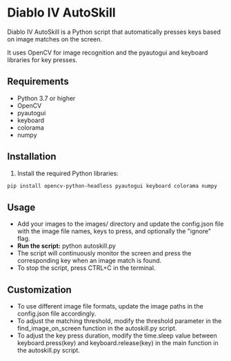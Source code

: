 # Diablo IV AutoSkill

Diablo IV AutoSkill is a Python script that automatically presses keys based on image matches on the screen. 

It uses OpenCV for image recognition and the pyautogui and keyboard libraries for key presses.

## Requirements

- Python 3.7 or higher
- OpenCV
- pyautogui
- keyboard
- colorama
- numpy

## Installation

1. Install the required Python libraries:

```bash
pip install opencv-python-headless pyautogui keyboard colorama numpy
```

## Usage
- Add your images to the images/ directory and update the config.json file with the image file names, keys to press, and optionally the "ignore" flag.
- **Run the script:** python autoskill.py
- The script will continuously monitor the screen and press the corresponding key when an image match is found.
- To stop the script, press CTRL+C in the terminal.

## Customization
- To use different image file formats, update the image paths in the config.json file accordingly.
- To adjust the matching threshold, modify the threshold parameter in the find_image_on_screen function in the autoskill.py script.
- To adjust the key press duration, modify the time.sleep value between keyboard.press(key) and keyboard.release(key) in the main function in the autoskill.py script.
